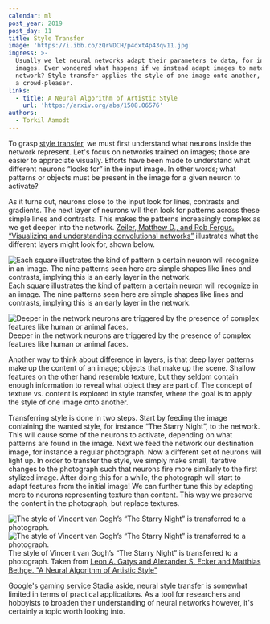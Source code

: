 ```yaml
---
calendar: ml
post_year: 2019
post_day: 11
title: Style Transfer
image: 'https://i.ibb.co/zQrVDCH/p4dxt4p43qv11.jpg'
ingress: >-
  Usually we let neural networks adapt their parameters to data, for instance
  images. Ever wondered what happens if we instead adapt images to match the
  network? Style transfer applies the style of one image onto another, and it's
  a crowd-pleaser.
links:
  - title: A Neural Algorithm of Artistic Style
    url: 'https://arxiv.org/abs/1508.06576'
authors:
  - Torkil Aamodt
---
```

To grasp [style transfer](https://arxiv.org/abs/1508.06576), we must first understand what neurons inside the network represent. Let's focus on networks trained on images; those are easier to appreciate visually. Efforts have been made to understand what different neurons “looks for” in the input image. In other words; what patterns or objects must be present in the image for a given neuron to activate?

As it turns out, neurons close to the input look for lines, contrasts and gradients. The next layer of neurons will then look for patterns across these simple lines and contrasts. This makes the patterns increasingly complex as we get deeper into the network. [Zeiler, Matthew D., and Rob Fergus. “Visualizing and understanding convolutional networks”](https://link.springer.com/chapter/10.1007/978-3-319-10590-1_53) illustrates what the different layers might look for, shown below.

![Each square illustrates the kind of pattern a certain neuron will recognize in an image. The nine patterns seen here are simple shapes like lines and contrasts, implying this is an early layer in the network.](https://i.ibb.co/dM827Z5/bitmap.png)
Each square illustrates the kind of pattern a certain neuron will recognize in an image. The nine patterns seen here are simple shapes like lines and contrasts, implying this is an early layer in the network.

![Deeper in the network neurons are triggered by the presence of complex features like human or animal faces.](https://i.ibb.co/RHRL64b/bitmap.png)
Deeper in the network neurons are triggered by the presence of complex features like human or animal faces.

Another way to think about difference in layers, is that deep layer patterns make up the content of an image; objects that make up the scene. Shallow features on the other hand resemble texture, but they seldom contain enough information to reveal what object they are part of. The concept of texture vs. content is explored in style transfer, where the goal is to apply the style of one image onto another.

Transferring style is done in two steps. Start by feeding the image containing the wanted style, for instance “The Starry Night”, to the network. This will cause some of the neurons to activate, depending on what patterns are found in the image. Next we feed the network our destination image, for instance a regular photograph. Now a different set of neurons will light up. In order to transfer the style, we simply make small, iterative changes to the photograph such that neurons fire more similarly to the first stylized image. After doing this for a while, the photograph will start to adapt features from the initial image! We can further tune this by adapting more to neurons representing texture than content. This way we preserve the content in the photograph, but replace textures.

![The style of Vincent van Gogh’s “The Starry Night” is transferred to a photograph.](https://i.ibb.co/8Xccpfm/source.png)
![The style of Vincent van Gogh’s “The Starry Night” is transferred to a photograph.](https://i.ibb.co/Fx3MXH6/combined.png)
The style of Vincent van Gogh’s “The Starry Night” is transferred to a photograph. Taken from [Leon A. Gatys and
               Alexander S. Ecker and
               Matthias Bethge. "A Neural Algorithm of Artistic Style"](https://arxiv.org/abs/1508.06576)

[Google's gaming service Stadia aside](https://stadia.dev/blog/behind-the-scenes-with-stadias-style-transfer-ml/), neural style transfer is somewhat limited in terms of practical applications. As a tool for researchers and hobbyists to broaden their understanding of neural networks however, it's certainly a topic worth looking into.
